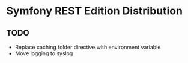 Symfony REST Edition Distribution
=================================

TODO
----

* Replace caching folder directive with environment variable
* Move logging to syslog
